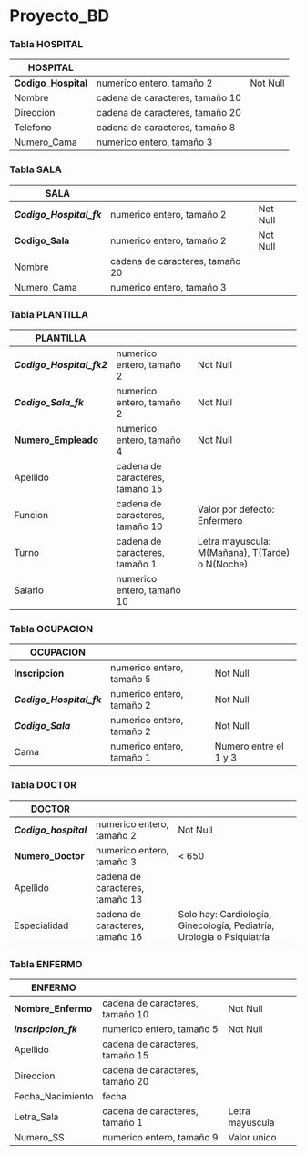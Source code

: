 # Proyecto_BD

### Tabla HOSPITAL

| HOSPITAL            |                                 |          |
|---------------------|---------------------------------|----------|
| **Codigo_Hospital** | numerico entero, tamaño 2       | Not Null |
| Nombre              | cadena de caracteres, tamaño 10 |          |
| Direccion           | cadena de caracteres, tamaño 20 |          |
| Telefono            | cadena de caracteres, tamaño 8  |          |
| Numero_Cama         | numerico entero, tamaño 3       |          |

### Tabla SALA

| SALA                     |                                 |          |
|--------------------------|---------------------------------|----------|
| **_Codigo_Hospital_fk_** | numerico entero, tamaño 2       | Not Null |
| **Codigo_Sala**          | numerico entero, tamaño 2       | Not Null |
| Nombre                   | cadena de caracteres, tamaño 20 |          |
| Numero_Cama              | numerico entero, tamaño 3       |          |

### Tabla PLANTILLA

| PLANTILLA                 |                                 |                              |
|---------------------------|---------------------------------|------------------------------|
| **_Codigo_Hospital_fk2_** | numerico entero, tamaño 2       | Not Null                     |
| **_Codigo_Sala_fk_**      | numerico entero, tamaño 2       | Not Null                     |
| **Numero_Empleado**       | numerico entero, tamaño 4       | Not Null                     |
| Apellido                  | cadena de caracteres, tamaño 15 |                              |
| Funcion                   | cadena de caracteres, tamaño 10 | Valor por defecto: Enfermero |
| Turno                     | cadena de caracteres, tamaño 1  | Letra mayuscula: M(Mañana), T(Tarde) o N(Noche) |
| Salario                   | numerico entero, tamaño 10      |                              |

### Tabla OCUPACION

| OCUPACION                |                           |                       |
|--------------------------|---------------------------|-----------------------|
| **Inscripcion**          | numerico entero, tamaño 5 | Not Null              |
| **_Codigo_Hospital_fk_** | numerico entero, tamaño 2 | Not Null              |
| **_Codigo_Sala_**        | numerico entero, tamaño 2 | Not Null              |
| Cama                     | numerico entero, tamaño 1 | Numero entre el 1 y 3 |

### Tabla DOCTOR

| DOCTOR                |                                 |                                     |
|-----------------------|---------------------------------|-------------------------------------|
| **_Codigo_hospital_** | numerico entero, tamaño 2       | Not Null                            |
| **Numero_Doctor**     | numerico entero, tamaño 3       | < 650                               |
| Apellido              | cadena de caracteres, tamaño 13 |                                     |
| Especialidad          | cadena de caracteres, tamaño 16 | Solo hay: Cardiología, Ginecología, Pediatría, Urología o Psiquiatría |

### Tabla ENFERMO

| ENFERMO               |                                 |                 |
|-----------------------|---------------------------------|-----------------|
| **Nombre_Enfermo**    | cadena de caracteres, tamaño 10 | Not Null        |
|**_Inscripcion_fk_**   | numerico entero, tamaño 5       | Not Null        |
| Apellido              | cadena de caracteres, tamaño 15 |                 |
| Direccion             | cadena de caracteres, tamaño 20 |                 |
| Fecha_Nacimiento      | fecha                           |                 |
| Letra_Sala            | cadena de caracteres, tamaño 1  | Letra mayuscula |
| Numero_SS             | numerico entero, tamaño 9       | Valor unico     |
